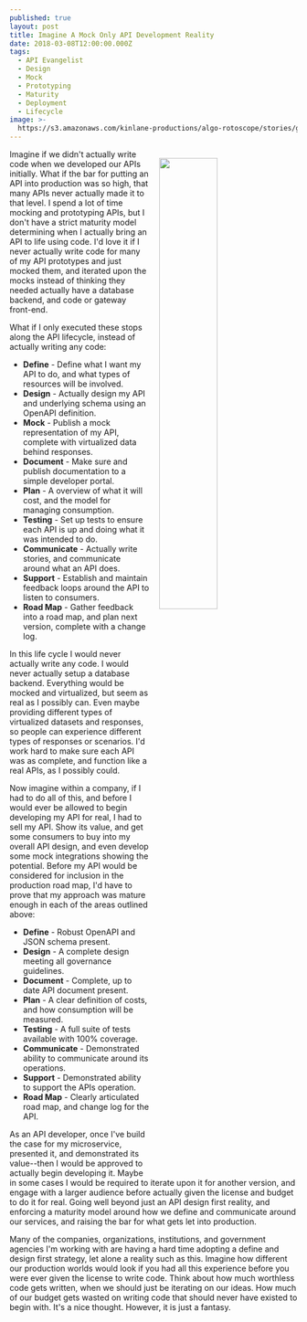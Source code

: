 ```yaml
---
published: true
layout: post
title: Imagine A Mock Only API Development Reality
date: 2018-03-08T12:00:00.000Z
tags:
  - API Evangelist
  - Design
  - Mock
  - Prototyping
  - Maturity
  - Deployment
  - Lifecycle
image: >-
  https://s3.amazonaws.com/kinlane-productions/algo-rotoscope/stories/gears_smoking_cigarette.jpg
---
```

<p><img src="{{ page.image }}" width="45%" align="right" style="padding: 15px;" /></p>Imagine if we didn't actually write code when we developed our APIs initially. What if the bar for putting an API into production was so high, that many APIs never actually made it to that level. I spend a lot of time mocking and prototyping APIs, but I don't have a strict maturity model determining when I actually bring an API to life using code. I'd love it if I never actually write code for many of my API prototypes and just mocked them, and iterated upon the mocks instead of thinking they needed actually have a database backend, and code or gateway front-end.

What if I only executed these stops along the API lifecycle, instead of actually writing any code:

- **Define** - Define what I want my API to do, and what types of resources will be involved.
- **Design** - Actually design my API and underlying schema using an OpenAPI definition.
- **Mock** - Publish a mock representation of my API, complete with virtualized data behind responses.
- **Document** - Make sure and publish documentation to a simple developer portal.
- **Plan** - A overview of what it will cost, and the model for managing consumption.
- **Testing** - Set up tests to ensure each API is up and doing what it was intended to do.
- **Communicate** - Actually write stories, and communicate around what an API does.
- **Support** - Establish and maintain feedback loops around the API to listen to consumers.
- **Road Map** - Gather feedback into a road map, and plan next version, complete with a change log.

In this life cycle I would never actually write any code. I would never actually setup a database backend. Everything would be mocked and virtualized, but seem as real as I possibly can. Even maybe providing different types of virtualized datasets and responses, so people can experience different types of responses or scenarios. I'd work hard to make sure each API was as complete, and function like a real APIs, as I possibly could.

Now imagine within a company, if I had to do all of this, and before I would ever be allowed to begin developing my API for real, I had to sell my API. Show its value, and get some consumers to buy into my overall API design, and even develop some mock integrations showing the potential. Before my API would be considered for inclusion in the production road map, I'd have to prove that my approach was mature enough in each of the areas outlined above:

- **Define** - Robust OpenAPI and JSON schema present.
- **Design** - A complete design meeting all governance guidelines.
- **Document** - Complete, up to date API document present.
- **Plan** - A clear definition of costs, and how consumption will be measured.
- **Testing** - A full suite of tests available with 100% coverage.
- **Communicate** - Demonstrated ability to communicate around its operations.
- **Support** - Demonstrated ability to support the APIs operation.
- **Road Map** - Clearly articulated road map, and change log for the API.

As an API developer, once I've build the case for my microservice, presented it, and demonstrated its value--then I would be approved to actually begin developing it. Maybe in some cases I would be required to iterate upon it for another version, and engage with a larger audience before actually given the license and budget to do it for real. Going well beyond just an API design first reality, and enforcing a maturity model around how we define and communicate around our services, and raising the bar for what gets let into production.

Many of the companies, organizations, institutions, and government agencies I'm working with are having a hard time adopting a define and design first strategy, let alone a reality such as this. Imagine how different our production worlds would look if you had all this experience before you were ever given the license to write code. Think about how much worthless code gets written, when we should just be iterating on our ideas. How much of our budget gets wasted on writing code that should never have existed to begin with. It's a nice thought. However, it is just a fantasy.
